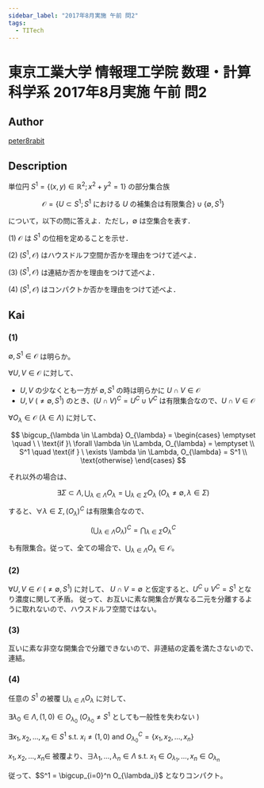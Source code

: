 ```yaml
---
sidebar_label: "2017年8月実施 午前 問2"
tags:
  - TITech
---
```

# 東京工業大学 情報理工学院 数理・計算科学系 2017年8月実施 午前 問2

## **Author**
[peter8rabit](https://github.com/peter8rabit)

## **Description**
単位円 $S^1 = \{(x,y) \in \mathbb{R}^2; x^2 + y^2=1\}$ の部分集合族

$$
\mathcal{O} = \{U \subset S^1; S^1 \text{ における } U \text{ の補集合は有限集合} \} \cup \{\emptyset, S^1\}
$$

について，以下の問に答えよ．ただし，$\emptyset$ は空集合を表す．

(1) $\mathcal{O}$ は $S^1$ の位相を定めることを示せ．

(2) $(S^1, \mathcal{O})$ はハウスドルフ空間か否かを理由をつけて述べよ．

(3) $(S^1, \mathcal{O})$ は連結か否かを理由をつけて述べよ．

(4) $(S^1, \mathcal{O})$ はコンパクトか否かを理由をつけて述べよ．

## **Kai**
### (1)
$\emptyset, S^1 \in \mathcal{O}$ は明らか。

$\forall U, V \in \mathcal{O}$ に対して、

- $U, V$ の少なくとも一方が $\emptyset, S^1$ の時は明らかに $U \cap V \in \mathcal{O}$
- $U,V \ (\neq \emptyset, S^1)$ のとき、$(U \cap V)^C = U^C \cup V^C$ は有限集合なので、$U \cap V \in \mathcal{O}$

$\forall O_{\lambda} \in \mathcal{O} \ (\lambda \in \Lambda)$ に対して、

$$
\bigcup_{\lambda \in \Lambda} O_{\lambda} = \begin{cases}
    \emptyset \quad \ \  \text{if }\  \forall \lambda \in \Lambda, O_{\lambda} = \emptyset \\
    S^1 \quad \text{if } \ \exists \lambda \in \Lambda, O_{\lambda} = S^1 \\
    \text{otherwise}
\end{cases}
$$

それ以外の場合は、

$$
\exists \Sigma \subset \Lambda, \bigcup_{\lambda \in \Lambda} O_{\lambda} = \bigcup_{\lambda \in \Sigma} O_{\lambda} \ (O_{\lambda} \neq \emptyset, \lambda \in \Sigma)
$$

すると、$\forall \lambda \in \Sigma, (O_{\lambda})^C$ は有限集合なので、

$$
\left(\bigcup_{\lambda \in \Lambda} O_{\lambda} \right)^C = \bigcap_{\lambda \in \Sigma} O_{\lambda}^C
$$

も有限集合。従って、全ての場合で、$\bigcup_{\lambda \in \Lambda} O_{\lambda} \in \mathcal{O}$。

### (2)
$\forall U, V \in \mathcal{O} \ (\neq \emptyset, S^1)$ に対して、
$U \cap V = \emptyset$ と仮定すると、$U^C \cup V^C = S^1$ となり濃度に関して矛盾。
従って、お互いに素な開集合が異なる二元を分離するように取れないので、ハウスドルフ空間ではない。

### (3)
互いに素な非空な開集合で分離できないので、非連結の定義を満たさないので、連結。

### (4)
任意の $S^1$ の被覆 $\bigcup_{\lambda \in \Lambda} O_{\lambda}$ に対して、

$\exists \lambda_0 \in \Lambda, (1,0) \in O_{\lambda_0} \ (O_{\lambda_0} \neq S^1$ としても一般性を失わない $)$

$\exists x_1, x_2, \ldots, x_n \in S^1 \text{ s.t. } x_i \neq (1,0) \text{ and } O_{\lambda_0}^C = \{x_1, x_2, \ldots, x_n\}$

$x_1, x_2, \ldots, x_n \in$ 被覆より、$\exists \lambda_1, \ldots, \lambda_n \in \Lambda \text{ s.t. } x_1 \in O_{\lambda_1}, \ldots, x_n \in O_{\lambda_n}$

従って、$S^1 = \bigcup_{i=0}^n O_{\lambda_i}$ となりコンパクト。